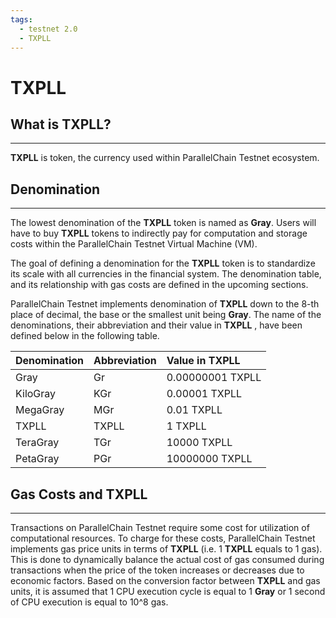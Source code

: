 ```yaml
---
tags:
  - testnet 2.0
  - TXPLL
---
```


# TXPLL

## What is TXPLL?
---

**TXPLL** is token, the currency used within ParallelChain Testnet ecosystem.

## Denomination
---

The lowest denomination of the **TXPLL** token is named as **Gray**. Users will have to buy **TXPLL** tokens to indirectly 
pay for computation and storage costs within the ParallelChain Testnet Virtual Machine (VM). 

The goal of defining a denomination for the **TXPLL** token is to standardize its scale with all currencies in the 
financial system. The denomination table, and its relationship with gas costs are defined in the upcoming sections.


ParallelChain Testnet implements denomination of **TXPLL** down to the 8-th place of decimal, the base or the smallest
unit being **Gray**. The name of the denominations, their abbreviation and their value in **TXPLL** , have been 
defined below in the following table.

| Denomination | Abbreviation  | Value in TXPLL
|:---          |:---           |:---
|Gray          |Gr             | 0.00000001 TXPLL|
|KiloGray      |KGr            | 0.00001 TXPLL|  
|MegaGray      |MGr            | 0.01 TXPLL| 
|TXPLL         |TXPLL          | 1 TXPLL| 
|TeraGray      |TGr            | 10000 TXPLL| 
|PetaGray      |PGr            | 10000000 TXPLL| 

## Gas Costs and TXPLL
---

Transactions on  ParallelChain Testnet require some cost for utilization of computational resources. To charge for these 
costs, ParallelChain Testnet implements gas price units in terms of **TXPLL** (i.e. 1 **TXPLL** equals to 1 gas). This is done to dynamically 
balance the actual cost of gas consumed during transactions when the price of the token increases or decreases due to economic factors. 
Based on the conversion factor between **TXPLL** and gas units, it is assumed that 1 CPU execution cycle is equal to 1 **Gray** or 
1 second of CPU execution is equal to 10^8 gas.

